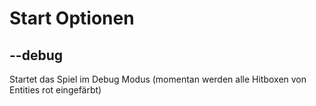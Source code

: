 # Start Optionen

## --debug
Startet das Spiel im Debug Modus (momentan werden alle Hitboxen von Entities rot eingefärbt)
